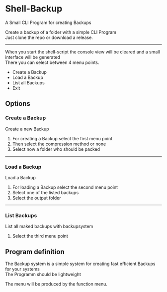 # Shell-Backup
A Small CLI Program for creating Backups

Create a backup of a folder with a simple CLI Program\
Just clone the repo or download a release.

<hr>

When you start the shell-script the console view will be cleared and a small interface will be generated\
There you can select between 4 menu points.

- Create a Backup
- Load a Backup
- List all Backups
- Exit

## Options

### Create a Backup
Create a new Backup

1. For creating a Backup select the first menu point
2. Then select the compression method or none
3. Select now a folder who should be packed
<hr>

### Load a Backup
Load a Backup

1. For loading a Backup select the second menu point
2. Select one of the listed backups
3. Select the output folder
<hr>

### List Backups
List all maked backups with backupsystem

1. Select the third menu point

## Program definition

The Backup system is a simple system for creating fast efficient Backups for your systems\
The Programm should be lightweight

The menu will be produced by the function menu.
